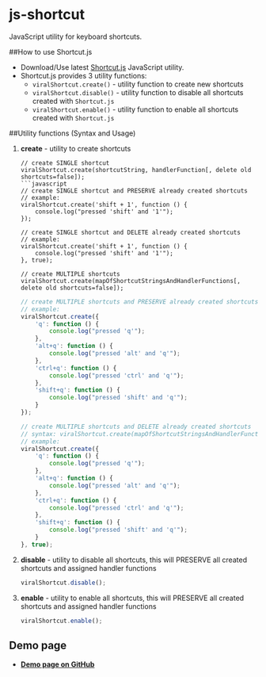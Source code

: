 # js-shortcut
JavaScript utility for keyboard shortcuts.

##How to use Shortcut.js
* Download/Use latest [Shortcut.js](https://raw.githubusercontent.com/virallalakia/js-shortcut/master/dist/js/viral-shortcut-1.0.0.js) JavaScript utility.
* Shortcut.js provides 3 utility functions:
  * `viralShortcut.create()` - utility function to create new shortcuts
  * `viralShortcut.disable()` - utility function to disable all shortcuts created with `Shortcut.js`
  * `viralShortcut.enable()` - utility function to enable all shortcuts created with `Shortcut.js`


##Utility functions (Syntax and Usage)
1. **create** - utility to create shortcuts
	```
	// create SINGLE shortcut
	viralShortcut.create(shortcutString, handlerFunction[, delete old shortcuts=false]);
	```javascript
	// create SINGLE shortcut and PRESERVE already created shortcuts
	// example:
	viralShortcut.create('shift + 1', function () {
		console.log("pressed 'shift' and '1'");
	});

	// create SINGLE shortcut and DELETE already created shortcuts
	// example:
	viralShortcut.create('shift + 1', function () {
		console.log("pressed 'shift' and '1'");
	}, true);
	```

	```
	// create MULTIPLE shortcuts
	viralShortcut.create(mapOfShortcutStringsAndHandlerFunctions[, delete old shortcuts=false]);
	```
	```javascript
	// create MULTIPLE shortcuts and PRESERVE already created shortcuts
	// example:
	viralShortcut.create({
		'q': function () {
			console.log("pressed 'q'");
		},
		'alt+q': function () {
			console.log("pressed 'alt' and 'q'");
		},
		'ctrl+q': function () {
			console.log("pressed 'ctrl' and 'q'");
		},
		'shift+q': function () {
			console.log("pressed 'shift' and 'q'");
		}
	});

	// create MULTIPLE shortcuts and DELETE already created shortcuts
	// syntax: viralShortcut.create(mapOfShortcutStringsAndHandlerFunctions[, delete old shortcuts=false]);
	// example:
	viralShortcut.create({
		'q': function () {
			console.log("pressed 'q'");
		},
		'alt+q': function () {
			console.log("pressed 'alt' and 'q'");
		},
		'ctrl+q': function () {
			console.log("pressed 'ctrl' and 'q'");
		},
		'shift+q': function () {
			console.log("pressed 'shift' and 'q'");
		}
	}, true);
	```

2. **disable** - utility to disable all shortcuts, this will PRESERVE all created shortcuts and assigned handler functions
	```javascript
	viralShortcut.disable();
	```

3. **enable** - utility to enable all shortcuts, this will PRESERVE all created shortcuts and assigned handler functions
	```javascript
	viralShortcut.enable();
	```

## Demo page
* **[Demo page on GitHub](https://virallalakia.github.io/js-shortcut/)**
